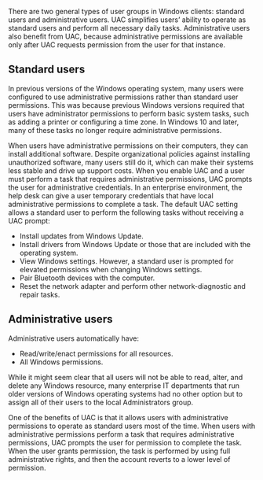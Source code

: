 There are two general types of user groups in Windows clients: standard users and administrative users. UAC simplifies users’ ability to operate as standard users and perform all necessary daily tasks. Administrative users also benefit from UAC, because administrative permissions are available only after UAC requests permission from the user for that instance.

## Standard users

In previous versions of the Windows operating system, many users were configured to use administrative permissions rather than standard user permissions. This was because previous Windows versions required that users have administrator permissions to perform basic system tasks, such as adding a printer or configuring a time zone. In Windows 10 and later, many of these tasks no longer require administrative permissions.

When users have administrative permissions on their computers, they can install additional software. Despite organizational policies against installing unauthorized software, many users still do it, which can make their systems less stable and drive up support costs. When you enable UAC and a user must perform a task that requires administrative permissions, UAC prompts the user for administrative credentials. In an enterprise environment, the help desk can give a user temporary credentials that have local administrative permissions to complete a task. The default UAC setting allows a standard user to perform the following tasks without receiving a UAC prompt:

 -  Install updates from Windows Update.
 -  Install drivers from Windows Update or those that are included with the operating system.
 -  View Windows settings. However, a standard user is prompted for elevated permissions when changing Windows settings.
 -  Pair Bluetooth devices with the computer.
 -  Reset the network adapter and perform other network-diagnostic and repair tasks.

## Administrative users

Administrative users automatically have:

 -  Read/write/enact permissions for all resources.
 -  All Windows permissions.

While it might seem clear that all users will not be able to read, alter, and delete any Windows resource, many enterprise IT departments that run older versions of Windows operating systems had no other option but to assign all of their users to the local Administrators group.

One of the benefits of UAC is that it allows users with administrative permissions to operate as standard users most of the time. When users with administrative permissions perform a task that requires administrative permissions, UAC prompts the user for permission to complete the task. When the user grants permission, the task is performed by using full administrative rights, and then the account reverts to a lower level of permission.
